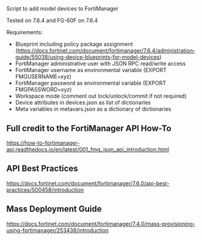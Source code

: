 #
Script to add model devices to FortiManager

Tested on 7.6.4 and FG-60F on 7.6.4

Requirements:
- Blueprint including policy package assignment (https://docs.fortinet.com/document/fortimanager/7.6.4/administration-guide/55038/using-device-blueprints-for-model-devices)
- FortiManager administrative user with JSON RPC read/write access
- FortiManager username as environmental variable (EXPORT FMGUSERNAME=xyz)
- FortiManager password as environmental variable (EXPORT FMGPASSWORD=xyz)
- Workspace mode (comment out lock/unlock/commit if not required)
- Device attributes in devices.json as list of dictionaries
- Meta variables in metavars.json as a dictionary of dictionaries

Full credit to the FortiManager API How-To
---
https://how-to-fortimanager-api.readthedocs.io/en/latest/001_fmg_json_api_introduction.html


API Best Practices
---
https://docs.fortinet.com/document/fortimanager/7.6.0/api-best-practices/500458/introduction

Mass Deployment Guide
---
https://docs.fortinet.com/document/fortimanager/7.4.0/mass-provisioning-using-fortimanager/253438/introduction


